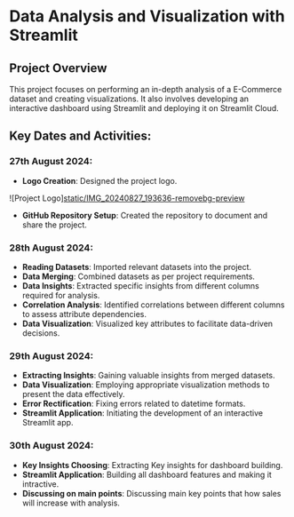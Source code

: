 # Data Analysis and Visualization with Streamlit

## Project Overview
This project focuses on performing an in-depth analysis of a E-Commerce dataset and creating visualizations. It also involves developing an interactive dashboard using Streamlit and deploying it on Streamlit Cloud. 

## Key Dates and Activities:

### 27th August 2024:
- **Logo Creation**: Designed the project logo.

![Project Logo][static/IMG_20240827_193636-removebg-preview](https://github.com/user-attachments/assets/d299795a-4d35-456a-9a7a-c6c5f3e44219)

- **GitHub Repository Setup**: Created the repository to document and share the project.

### 28th August 2024:
- **Reading Datasets**: Imported relevant datasets into the project.
- **Data Merging**: Combined datasets as per project requirements.
- **Data Insights**: Extracted specific insights from different columns required for analysis.
- **Correlation Analysis**: Identified correlations between different columns to assess attribute dependencies.
- **Data Visualization**: Visualized key attributes to facilitate data-driven decisions.
 
### 29th August 2024:

- **Extracting Insights**: Gaining valuable insights from merged datasets.
- **Data Visualization**: Employing appropriate visualization methods to present the data effectively.
- **Error Rectification**: Fixing errors related to datetime formats.
- **Streamlit Application**: Initiating the development of an interactive Streamlit app.

### 30th August 2024:

- **Key Insights Choosing**: Extracting Key insights for dashboard building.
- **Streamlit Application**: Building all dashboard features and making it intractive.
- **Discussing on main points**: Discussing main key points that how sales will increase with analysis.
